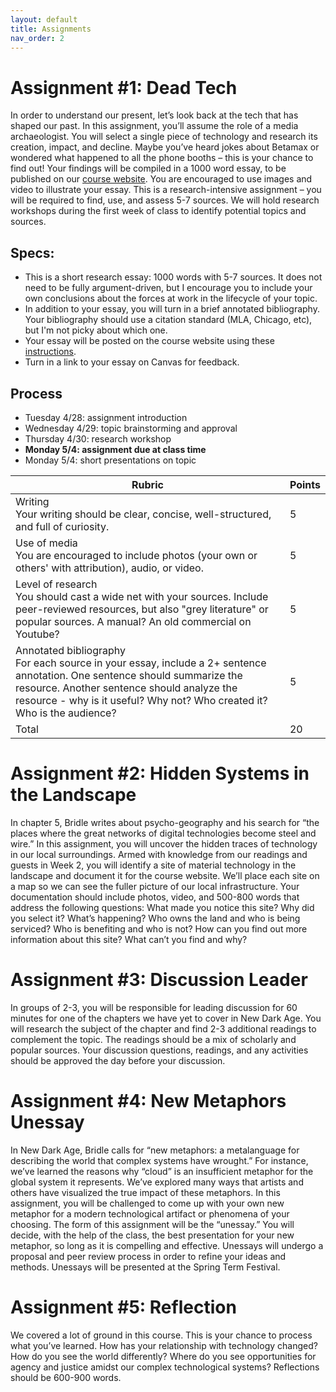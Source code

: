 ```yaml
---
layout: default
title: Assignments 
nav_order: 2
---
```


# Assignment #1: Dead Tech 

In order to understand our present, let’s look back at the tech that has shaped our past. In this assignment, you’ll assume the role of a media archaeologist. You will select a single piece of technology and research its creation, impact, and decline. Maybe you’ve heard jokes about Betamax or wondered what happened to all the phone booths – this is your chance to find out! Your findings will be compiled in a 1000 word essay, to be published on our [course website](https://mackenziekbrooks.github.io/dci271-s20-newdarkage/deadtech/). You are encouraged to use images and video to illustrate your essay. This is a research-intensive assignment – you will be required to find, use, and assess 5-7 sources. We will hold research workshops during the first week of class to identify potential topics and sources. 

## Specs:
* This is a short research essay: 1000 words with 5-7 sources. It does not need to be fully argument-driven, but I encourage you to include your own conclusions about the forces at work in the lifecycle of your topic. 
* In addition to your essay, you will turn in a brief annotated bibliography. Your bibliography should use a citation standard (MLA, Chicago, etc), but I'm not picky about which one. 
* Your essay will be posted on the course website using these [instructions](). 
* Turn in a link to your essay on Canvas for feedback. 

## Process
* Tuesday 4/28: assignment introduction
* Wednesday 4/29: topic brainstorming and approval
* Thursday 4/30: research workshop
* **Monday 5/4: assignment due at class time**
* Monday 5/4: short presentations on topic


|Rubric|Points|
|--|--|
|Writing <br /> Your writing should be clear, concise, well-structured, and full of curiosity. |5|
|Use of media <br />You are encouraged to include photos (your own or others' with attribution), audio, or video.|5 | 
|Level of research <br /> You should cast a wide net with your sources. Include peer-reviewed resources, but also "grey literature" or popular sources. A manual? An old commercial on Youtube?   |5|
|Annotated bibliography <br /> For each source in your essay, include a 2+ sentence annotation. One sentence should summarize the resource. Another sentence should analyze the resource - why is it useful? Why not? Who created it? Who is the audience? |5|
|Total|	20|



# Assignment #2: Hidden Systems in the Landscape

In chapter 5, Bridle writes about psycho-geography and his search for “the places where the great networks of digital technologies become steel and wire.” In this assignment, you will uncover the hidden traces of technology in our local surroundings. Armed with knowledge from our readings and guests in Week 2, you will identify a site of material technology in the landscape and document it for the course website. We’ll place each site on a map so we can see the fuller picture of our local infrastructure. Your documentation should include photos, video, and 500-800 words that address the following questions: What made you notice this site? Why did you select it? What’s happening? Who owns the land and who is being serviced? Who is benefiting and who is not? How can you find out more information about this site? What can’t you find and why? 



# Assignment #3: Discussion Leader

In groups of 2-3, you will be responsible for leading discussion for 60 minutes for one of the chapters we have yet to cover in New Dark Age. You will research the subject of the chapter and find 2-3 additional readings to complement the topic. The readings should be a mix of scholarly and popular sources. Your discussion questions, readings, and any activities should be approved the day before your discussion. 

# Assignment #4: New Metaphors Unessay

In New Dark Age, Bridle calls for “new metaphors: a metalanguage for describing the world that complex systems have wrought.” For instance, we’ve learned the reasons why “cloud” is an insufficient metaphor for the global system it represents. We’ve explored many ways that artists and others have visualized the true impact of these metaphors. In this assignment, you will be challenged to come up with your own new metaphor for a modern technological artifact or phenomena of your choosing. The form of this assignment will be the “unessay.” You will decide, with the help of the class, the best presentation for your new metaphor, so long as it is compelling and effective. Unessays will undergo a proposal and peer review process in order to refine your ideas and methods. Unessays will be presented at the Spring Term Festival. 

# Assignment #5: Reflection

We covered a lot of ground in this course. This is your chance to process what you’ve learned. How has your relationship with technology changed? How do you see the world differently? Where do you see opportunities for agency and justice amidst our complex technological systems? Reflections should be 600-900 words. 